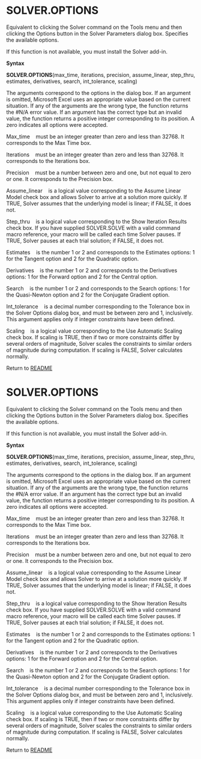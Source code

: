 # SOLVER.OPTIONS

Equivalent to clicking the Solver command on the Tools menu and then
clicking the Options button in the Solver Parameters dialog box.
Specifies the available options.

If this function is not available, you must install the Solver add-in.

**Syntax**

**SOLVER.OPTIONS**(max\_time, iterations, precision, assume\_linear,
step\_thru, estimates, derivatives, search, int\_tolerance, scaling)

The arguments correspond to the options in the dialog box. If an
argument is omitted, Microsoft Excel uses an appropriate value based on
the current situation. If any of the arguments are the wrong type, the
function returns the \#N/A error value. If an argument has the correct
type but an invalid value, the function returns a positive integer
corresponding to its position. A zero indicates all options were
accepted.

Max\_time&nbsp;&nbsp;&nbsp;&nbsp;must be an integer greater than zero
and less than 32768. It corresponds to the Max Time box.

Iterations&nbsp;&nbsp;&nbsp;&nbsp;must be an integer greater than zero
and less than 32768. It corresponds to the Iterations box.

Precision&nbsp;&nbsp;&nbsp;&nbsp;must be a number between zero and one,
but not equal to zero or one. It corresponds to the Precision box.

Assume\_linear&nbsp;&nbsp;&nbsp;&nbsp;is a logical value corresponding
to the Assume Linear Model check box and allows Solver to arrive at a
solution more quickly. If TRUE, Solver assumes that the underlying model
is linear; if FALSE, it does not.

Step\_thru&nbsp;&nbsp;&nbsp;&nbsp;is a logical value corresponding to
the Show Iteration Results check box. If you have supplied SOLVER.SOLVE
with a valid command macro reference, your macro will be called each
time Solver pauses. If TRUE, Solver pauses at each trial solution; if
FALSE, it does not.

Estimates&nbsp;&nbsp;&nbsp;&nbsp;is the number 1 or 2 and corresponds to
the Estimates options: 1 for the Tangent option and 2 for the Quadratic
option.

Derivatives&nbsp;&nbsp;&nbsp;&nbsp;is the number 1 or 2 and corresponds
to the Derivatives options: 1 for the Forward option and 2 for the
Central option.

Search&nbsp;&nbsp;&nbsp;&nbsp;is the number 1 or 2 and corresponds to
the Search options: 1 for the Quasi-Newton option and 2 for the
Conjugate Gradient option.

Int\_tolerance&nbsp;&nbsp;&nbsp;&nbsp;is a decimal number corresponding
to the Tolerance box in the Solver Options dialog box, and must be
between zero and 1, inclusively. This argument applies only if integer
constraints have been defined.

Scaling&nbsp;&nbsp;&nbsp;&nbsp;is a logical value corresponding to the
Use Automatic Scaling check box. If scaling is TRUE, then if two or more
constraints differ by several orders of magnitude, Solver scales the
constraints to similar orders of magnitude during computation. If
scaling is FALSE, Solver calculates normally.



Return to [README](README.md#S)

# SOLVER.OPTIONS

Equivalent to clicking the Solver command on the Tools menu and then
clicking the Options button in the Solver Parameters dialog box.
Specifies the available options.

If this function is not available, you must install the Solver add-in.

**Syntax**

**SOLVER.OPTIONS**(max\_time, iterations, precision, assume\_linear,
step\_thru, estimates, derivatives, search, int\_tolerance, scaling)

The arguments correspond to the options in the dialog box. If an
argument is omitted, Microsoft Excel uses an appropriate value based on
the current situation. If any of the arguments are the wrong type, the
function returns the \#N/A error value. If an argument has the correct
type but an invalid value, the function returns a positive integer
corresponding to its position. A zero indicates all options were
accepted.

Max\_time&nbsp;&nbsp;&nbsp;&nbsp;must be an integer greater than zero
and less than 32768. It corresponds to the Max Time box.

Iterations&nbsp;&nbsp;&nbsp;&nbsp;must be an integer greater than zero
and less than 32768. It corresponds to the Iterations box.

Precision&nbsp;&nbsp;&nbsp;&nbsp;must be a number between zero and one,
but not equal to zero or one. It corresponds to the Precision box.

Assume\_linear&nbsp;&nbsp;&nbsp;&nbsp;is a logical value corresponding
to the Assume Linear Model check box and allows Solver to arrive at a
solution more quickly. If TRUE, Solver assumes that the underlying model
is linear; if FALSE, it does not.

Step\_thru&nbsp;&nbsp;&nbsp;&nbsp;is a logical value corresponding to
the Show Iteration Results check box. If you have supplied SOLVER.SOLVE
with a valid command macro reference, your macro will be called each
time Solver pauses. If TRUE, Solver pauses at each trial solution; if
FALSE, it does not.

Estimates&nbsp;&nbsp;&nbsp;&nbsp;is the number 1 or 2 and corresponds to
the Estimates options: 1 for the Tangent option and 2 for the Quadratic
option.

Derivatives&nbsp;&nbsp;&nbsp;&nbsp;is the number 1 or 2 and corresponds
to the Derivatives options: 1 for the Forward option and 2 for the
Central option.

Search&nbsp;&nbsp;&nbsp;&nbsp;is the number 1 or 2 and corresponds to
the Search options: 1 for the Quasi-Newton option and 2 for the
Conjugate Gradient option.

Int\_tolerance&nbsp;&nbsp;&nbsp;&nbsp;is a decimal number corresponding
to the Tolerance box in the Solver Options dialog box, and must be
between zero and 1, inclusively. This argument applies only if integer
constraints have been defined.

Scaling&nbsp;&nbsp;&nbsp;&nbsp;is a logical value corresponding to the
Use Automatic Scaling check box. If scaling is TRUE, then if two or more
constraints differ by several orders of magnitude, Solver scales the
constraints to similar orders of magnitude during computation. If
scaling is FALSE, Solver calculates normally.



Return to [README](README.md#S)

